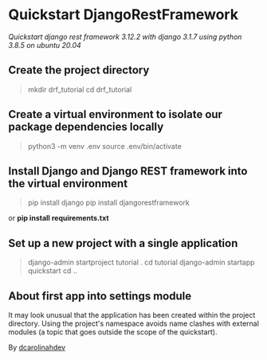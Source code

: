 # Quickstart DjangoRestFramework

_Quickstart django rest framework 3.12.2 with django 3.1.7 using python 3.8.5 on ubuntu 20.04_

## Create the project directory

> mkdir drf_tutorial
> cd drf_tutorial

## Create a virtual environment to isolate our package dependencies locally

> python3 -m venv .env
> source .env/bin/activate

## Install Django and Django REST framework into the virtual environment

> pip install django
> pip install djangorestframework

or __pip install requirements.txt__

## Set up a new project with a single application

> django-admin startproject tutorial .
> cd tutorial
> django-admin startapp quickstart
> cd ..

## About first app into settings module

It may look unusual that the application has been created within the project directory. Using the project's namespace avoids name clashes with external modules (a topic that goes outside the scope of the quickstart).

By [dcarolinahdev](https://github.com/dcarolinahdev)